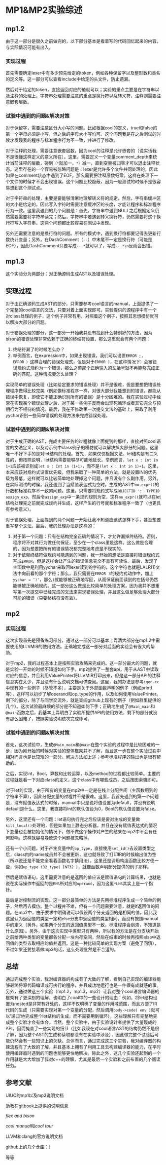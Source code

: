 # MP1&MP2实验综述

## mp1.2

由于这一部分是很久之前做完的，以下部分基本是看着写的代码回忆起来的内容，与实际情况可能有出入。

### 实现过程

首先需要确定lexer中有多少预先给定的token，例如各种保留字以及整形数和类名的定义等。这一部分可以查看include中给定的头文件，防止遗漏。

然后对于给定的token，直接返回对应的值就可以；实验的重点主要是在字符串以及注释的处理上。字符串处理需要注意的重点是换行符以及转义符，注释则需要注意嵌套层数。

### 试验中遇到的问题&解决对策

对于保留字，需要注意区分大小写的问题。比如根据cool的定义，true和false的第一个字母必须是小写，但之后的字母大小写均可。这个问题我是在之后测试的时候才发现我的程序与标准程序行为不一致，并进行了修改。

对于注释的处理，需要注意嵌套层数，因为cool的注释是允许嵌套的（说实话我不是很懂这样定义的意义所在）。这里，需要定义一个变量comment_depth来统计当前注释的层数，碰到`（*`就加一，`*）`减一，直到变量被归零才可以退出注释状态。这里存在的一个容易被忽略问题是：lexer是允许多个文件共同处理的，因此如果在comment状态中遇到了EOF，那么需要把注释层数归零，这样在处理下一个文件的时候才不会出现错误。这个问题比较隐蔽，因为一般测试的时候不是很容易想到这个测试点。

对于字符串的处理，主要是要能够清晰地理解转义符的规定。然后，字符串缓冲区的大小是给定的，因此写入字符时需要注意缓冲区的长度，才能让程序和标准程序行为一致。这里我遇到的几个问题是：首先，字符串中遇到NULL之后根据定义仍然需要需要将字符串读完；然后，字符串中若遇到转义换行符，仍然需要将这个换行符写入字符串，这两个问题都比较容易在测试中发现。

另外还需要注意的是换行符的问题。所有的模式中，遇到换行符都要记得去更新行数统计变量；另外，在DashComment（`--`）中末尾不一定是换行符（可能是EOF），因此DashComment只要写成`--.*`就可以了，写成`--.*\n`反而会出错。

## mp1.3

这个实验分为两部分：对正确源码生成AST以及错误处理。

## 实现过程

对于由正确源码生成AST的部分，只需要参考cool语言的manual，上面提供了一个完整的cool语言的文法，只要对着上面实现即可。实验提供的源程序中有一个对class处理的例子，这个例子非常有用，对照着这个例子，按照其思想模仿就可以解决大部分的问题。

对于错误处理的部分，这一部分一开始我并没有找到什么特别好的方法，因为bison的错误处理非常依赖于正确的终结符设置，那么这里就会有两个问题：

1. 终结符漏了的时候怎么办？
2. 举例而言，在expression中，如果出现错误，我们可以设置`ERROR ;`，`ERROR ）`这样合理的错误处理式，但是对于`ERROR )`，在这种情况下`）`会被错误规约式规约为一个错误，那么之前那个正确输入的左括号就不再能够完成正确的匹配。这种情况要怎么处理？

实现简单的错误处理（比如给定要求的错误处理）并不是很难，但是要想把错误处理程序做得比较完美（例如像标准程序一样，对很大部分我能想到的错误，都能从错误中恢复，即使它不能正确识别所有的错误）是十分困难的。我在实验过程中经常在实现某个错误处理之后，对于某一些例子反而会出现死循环或者其它完全与预期行为不相符的情况。最后，我在不修改第一次提交文法的基础上，采取了利用yychar识别一些简单错误的处理方法来完成错误处理。

### 试验中遇到的问题&解决对策

对于生成正确的AST，完成主要任务的过程就像上面提到的那样，直接对照cool语言的文法定义，以及对示例中class例子的模仿就可以解决掉大部分的问题。这里唯一不好下手的是对let结构的处理。首先，如果仅仅根据文法，let结构是有二义性的，但按照说明，let结构需要能够尽可能地延长。举例而言，`let x : Int in 1+1`应该被识别成`let x : Int in (1+1)`，而不是`(let x : Int in 1)+1`。这里，本来应该对规约式设置优先级，但我采取了一种简单的方法，就是设置IN的优先级为最低，这样就可以比较简单地处理掉这个问题，并且没有什么副作用。另外，在实际测试的时候，我还遇到了当赋值表达式为空时，生成的AST中`no_expr()`的行数和标准程序不一致的问题。这里，只需要将规约式写成`OBJECTID ':' TYPEID assign_exp`，然后令`assign_exp`中一条规约规则为空，这样`no_expr()`就可以在let结构处理完之前就完成规约并生成，这样产生的行号就和标准程序一致了（也更具有参考意义）。

对于错误处理，上面提到的两个问题一开始让我不知道应该该怎样下手，甚至想要重写整个文法。最后，我的处理办法是这样的：

1. 对于第一个问题：只有在结构完全正确的情况下，才允许漏掉终结符。否则，程序将不对其行为做任何保证，至少在一个class里是这样。这么做是合理的，因为想要把所有的错误情况都完整地考虑是不现实的。
2. 对于依赖终结符做规约可能遇到的问题，我一开始的想法是直接将错误规约式写成`ERROR`，但是这样会让产生的错误信息完全不具有可读性。最后，发现了主函数中是利用yychar来取回lexer读到的字符的，这个字符也就是LALR(1)文法中向前看的那个字符；那么，我只需要在`ERROR )`的规约式动作中，加上`yychar = ’)‘`，那么`)`就能够被正确地写回，从而保证前面读到的左括号仍然能够被正确地规约。这一部分这么做是比较简单的处理方案，因为我并不想重写第一次提交中已经完成的文法来实现错误处理，并且这么做足够处理大部分可能的错误（只要终结符没有丢）。

## mp2

### 实现过程

这次实现首先是预备练习部分，通过这一部分可以基本上弄清大部分在mp1.2中需要使用的LLVMIR的使用方法。正确地完成这一部分对后面的实验会有很大的帮助。

对于mp2，我的过程基本上是按照实验攻略来完成的。这一部分最大的问题，就是实验一开始的时候不知道如何下手。mp2提供了一整套api，用于从AST中读取对应的信息，并且利用ValuePrinter将LLVMIR打印出来，但是这一部分API的注释信息实在太少，并且没有什么说明文档可供查阅。这里，我的办法是参考`cgen.cc`中现有的一些例子（尽管不多），主要是关于外部函数声明的例子（例如printf等），这样可以初步了解operand和op_type的作用，以及如何使用ValuePrinter。剩下的部分，除了与同学交流外，就是查阅github上现有的例子（例如群里提供的几个）。这次试验最麻烦的部分是不知道如何下手；正确地生成了`@Main_main`和`@main`函数之后，我基本上弄明白了实验所提供API的使用方法，剩下的部分就没有那么困难了，按照实验说明依次完成即可。

### 试验中遇到的问题&解决对策

首先，这次试验中，生成`@Main_main`和`@main`在整个实验的过程中是比较困难的一步，因为刚开始的时候对实验的整体框架并不了解，而且这一步在整个实验过程中相对而言也是比较难的一部分。解决方法如上述；参考标准程序的输出也是很有帮助的。

之后，实现Int，Bool，算数和比较运算，以及method的过程都比较简单。主要的过程就是看一下对应class的定义，这个class中有哪些成员，之后按图索骥即可。

对于let的实现，由于所有的变量在mp2中一定是在栈上分配空间（主函数用到的字符串不算），因此分配变量的过程并不是很难。这里，我首先遇到的第一个问题是，没有赋值表达式的时候，manual中只是说将值设置为default，并没有说明default是什么。这里，我直接将Int的默认值设为0，Bool的默认值设置为false。

另外，这里还有一个问题：let语句执行完之后应该是要对生成的变量做`kill_local()`处理的，但是如果加上静态分析器，并且在没有赋值表达式的情况下变量也会被初始化的情况下，做不做这个操作对产生的结果在mp2中不会有任何影响，这样就容易导致这个问题被忽略掉。

还有一个小问题，对于产生变量中的`op_type`，直接使用`set_id()`去设置类型之后，class内的name成员并不会被更新，这也就导致了打印IR的时候输出值为空（所以说还是不能完全看着函数名字猜用法）。这里还是调用构造函数比较方便一些，例如`op_type i32_type( INT32 )`，就像函数声明部分提供的例子那样。

然后是赋值语句，这里需要注意的是返回的值应该是赋值语句的计算结果，也就是说在实际操作中返回的是`RHS`所对应的`operand`，因为这里`*LHS`其实上是一个指针。

最后是对控制流的实现。这一部分最简单的方法是先用标准程序生成一个简单的例子，然后再去模仿。整个过程并不难，但有一个问题需要注意，就是if返回值的问题。在mp2中，由于要求中明确说可以假设两个分支返回的是相同的值，因此我这里认为返回值的类型一定和else分支中返回值的类型相同，而没有按照manual中的定义（另外，如果两个分支的返回值类型不一致，标准程序会崩溃，不知道是什么原因）。另外，由于这次实现中类型只有两种，所以我的方法是在分支块开始之前给两种类型的变量都各分配一块内存空间，然后在结束的时候再按照else中返回值的类型去取相应的值并返回。这是一种比较简单的实现方案（避免了回填），不过如果还要接着做mp3的话，这么处理显然是不合适的。

## 总结

通过完成整个实验，我对编译器的构成有了大致的了解，看到自己实现的编译器能够最终将源代码编译成可执行的程序，并且成功地运行也是一件很有成就感的事。另外，通过做这三个实验（mp1.2，mp1.3，mp2）让我对整个cool语言编译器的框架有了更深刻的理解，也明白了cool中的一些设计的理由：例如，将let结构设置为nested是非常有好处的，这样不仅明确了变量的作用域范围，而且方便了IR代码的生成（只需要实现对第一个变量的分配，然后调用`body->code( env )`就可以’递归‘地完成整个let结构的生成，而不需要用到循环），这些理解只有完整地完成整个实验才会有体会。当然，整个实验中，由于实验设计者提供了大量现成的API，因而掩盖了一些实现的细节（比如我现在对cool语言AST的结构仍然不是很了解，因为整个AST的生成和读取都没有在实验中涉及），因此做完整个试验后可能仍然会有一些知识上的欠缺。总体而言，通过完成这三个实验，我对编译器的构建流程有了大致的了解，并且基本上拥有了利用工具去构建编译器的能力，在平时使用编译器时遇到的问题也能够更快地解决。除此之外，这几个实验还起到的一个作用就是大大增加了我对c++的理解，尤其是最后一个实验和之前布置的几个阅读任务。

## 参考文献

UIUC的mp1以及mp2说明文档

助教在gitbook上提供的说明信息

*flex and bison*

*cool manual*和*cool tour*

LLVM和clang的官方说明文档

github上的几个仓库：）

等等
